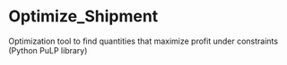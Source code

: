 # Optimize_Shipment
Optimization tool to find quantities that maximize profit under constraints (Python PuLP library)
